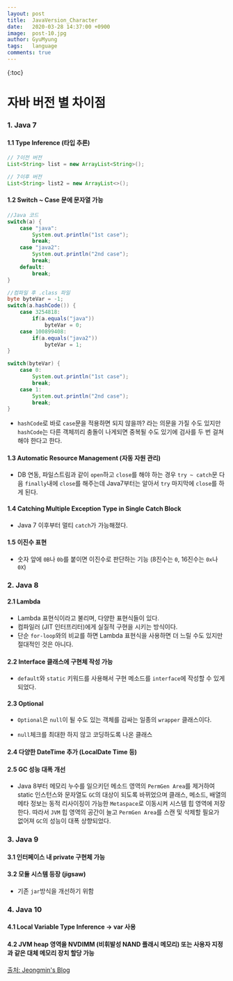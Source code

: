 ```yaml
---
layout:	post
title:  JavaVersion_Character
date:   2020-03-28 14:37:00 +0900
image:  post-10.jpg
author: GyuMyung
tags:   language
comments: true
---
```


{:toc}

# 자바 버전 별 차이점

### 1. Java 7

#### 	   1.1 Type Inference (타입 추론) 

```java
// 7이전 버전
List<String> list = new ArrayList<String>();

// 7이후 버전
List<String> list2 = new ArrayList<>();
```

####    1.2 Switch ~ Case 문에 문자열 가능

```java
//Java 코드
switch(a) {
    case "java":
        System.out.println("1st case");
        break;
    case "java2":
        System.out.println("2nd case");
        break;
    default:
        break;
}

//컴파일 후 .class 파일
byte byteVar = -1;
switch(a.hashCode()) {
    case 3254818:
        if(a.equals("java"))
            byteVar = 0;
    case 100899408:
        if(a.equals("java2"))
            byteVar = 1;
}

switch(byteVar) {
    case 0:
        System.out.println("1st case");
        break;
    case 1:
        System.out.println("2nd case");
        break;
}
```

- `hashCode`로 바로 `case`문을 적용하면 되지 않을까? 라는 의문을 가질 수도 있지만 `hashCode`는 다른 객체끼리 충돌이 나게되면 중복될 수도 있기에 검사를 두 번 걸쳐 해야 한다고 한다. 

####    1.3 Automatic Resource Management (자동 자원 관리)

- DB 연동, 파일스트림과 같이 `open`하고 `close`를 해야 하는 경우 `try ~ catch`문 다음 `finally`내에 `close`를 해주는데 Java7부터는 알아서 `try` 마지막에 `close`를 하게 된다.

####    1.4 Catching Multiple Exception Type in Single Catch Block

- Java 7 이후부터 멀티 `catch`가 가능해졌다.

####    1.5 이진수 표현

- 숫자 앞에 `0B`나 `0b`를 붙이면 이진수로 판단하는 기능 (8진수는 `0`, 16진수는 `0x`나 `0X`)



### 2. Java 8

####    2.1 Lambda

- Lambda 표현식이라고 불리며, 다양한 표현식들이 있다.
- 컴파일러 (JIT 인터프리터)에게 실질적 구현을 시키는 방식이다.
- 단순 `for-loop`와의 비교를 하면 Lambda 표현식을 사용하면 더 느릴 수도 있지만 절대적인 것은 아니다.

####    2.2 Interface 클래스에 구현체 작성 가능

- `default`와 `static` 키워드를 사용해서 구현 메소드를 `interface`에 작성할 수 있게 되었다.

####    2.3 Optional

- `Optional`은 `null`이 될 수도 있는 객체를 감싸는 일종의 `wrapper` 클래스이다.

- `null`체크를 최대한 하지 않고 코딩하도록 나온 클래스

####    2.4 다양한 DateTime 추가 (LocalDate Time 등)

####    2.5 GC 성능 대폭 개선

- Java 8부터 메모리 누수를 일으키던 메소드 영역의 `PermGen Area`를 제거하여 static 인스턴스와 문자열도 `GC`의 대상이 되도록 바뀌었으며 클래스, 메소드, 배열의 메타 정보는 동적 리사이징이 가능한 `Metaspace`로 이동시켜 시스템 힙 영역에 저장한다. 따라서 `JVM` 힙 영역의 공간이 늘고 `PermGen Area`를 스캔 및 삭제할 필요가 없어져 `GC`의 성능이 대폭 상향되었다.



### 3. Java 9

####    3.1 인터페이스 내 private 구현체 가능

####    3.2 모듈 시스템 등장 (jigsaw)

- 기존 `jar`방식을 개선하기 위함



### 4. Java 10

####       4.1 Local Variable Type Inference -> var 사용

####    4.2 JVM heap 영역을 NVDIMM (비휘발성 NAND 플래시 메모리) 또는 사용자 지정과 같은 대체 메모리 장치 할당 가능





[출처: Jeongmin's Blog](https://ggomi.github.io/jdk-version/)